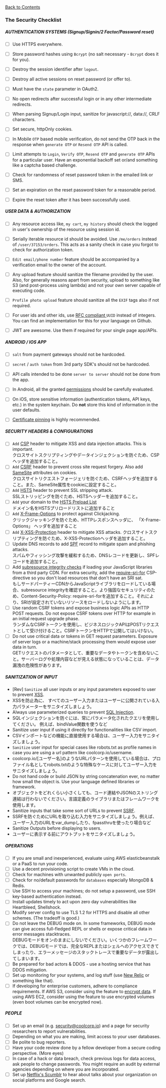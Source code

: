 [Back to Contents](README.md)


### The Security Checklist 

##### AUTHENTICATION SYSTEMS (Signup/Signin/2 Factor/Password reset) 
- [ ] Use HTTPS everywhere.
- [ ] Store password hashes using `Bcrypt` (no salt necessary - `Bcrypt` does it for you).
- [ ] Destroy the session identifier after `logout`.  
- [ ] Destroy all active sessions on reset password (or offer to).  
- [ ] Must have the `state` parameter in OAuth2.
- [ ] No open redirects after successful login or in any other intermediate redirects.
- [ ] When parsing Signup/Login input, sanitize for javascript://, data://, CRLF characters. 
- [ ] Set secure, httpOnly cookies.
- [ ] In Mobile `OTP` based mobile verification, do not send the OTP back in the response when `generate OTP` or `Resend OTP`  API is called.
- [ ] Limit attempts to `Login`, `Verify OTP`, `Resend OTP` and `generate OTP` APIs for a particular user. Have an exponential backoff set or/and something like a captcha based challenge.
- [ ] Check for randomness of reset password token in the emailed link or SMS.
- [ ] Set an expiration on the reset password token for a reasonable period.
- [ ] Expire the reset token after it has been successfully used.


##### USER DATA & AUTHORIZATION
- [ ] Any resource access like, `my cart`, `my history` should check the logged in user's ownership of the resource using session id.
- [ ] Serially iterable resource id should be avoided. Use `/me/orders` instead of `/user/37153/orders`. This acts as a sanity check in case you forgot to check for authorization token. 
- [ ] `Edit email/phone number` feature should be accompanied by a verification email to the owner of the account. 
- [ ] Any upload feature should sanitize the filename provided by the user. Also, for generally reasons apart from security, upload to something like S3 (and post-process using lambda) and not your own server capable of executing code.  
- [ ] `Profile photo upload` feature should sanitize all the `EXIF` tags also if not required.
- [ ] For user ids and other ids, use [RFC compliant ](http://www.ietf.org/rfc/rfc4122.txt) `UUID` instead of integers. You can find an implementation for this for your language on Github.
- [ ] JWT are awesome. Use them if required for your single page app/APIs.


##### ANDROID / IOS APP
- [ ] `salt` from payment gateways should not be hardcoded.
- [ ] `secret` / `auth token` from 3rd party SDK's should not be hardcoded.
- [ ] API calls intended to be done `server to server` should not be done from the app.
- [ ] In Android, all the granted  [permissions](https://developer.android.com/guide/topics/security/permissions.html) should be carefully evaluated.
- [ ] On iOS, store sensitive information (authentication tokens, API keys, etc.) in the system keychain. Do __not__ store this kind of information in the user defaults.
- [ ] [Certificate pinning](https://en.wikipedia.org/wiki/HTTP_Public_Key_Pinning) is highly recommended.


##### SECURITY HEADERS & CONFIGURATIONS
- [ ] `Add` [CSP](https://en.wikipedia.org/wiki/Content_Security_Policy) header to mitigate XSS and data injection attacks. This is important.  
クロスサイトスクリプティングやデータインジェクションを防ぐため、CSPヘッダを追加すること。
- [ ] `Add` [CSRF](https://en.wikipedia.org/wiki/Cross-site_request_forgery) header to prevent cross site request forgery. Also add [SameSite](https://tools.ietf.org/html/draft-ietf-httpbis-cookie-same-site-00) attributes on cookies.  
クロスサイトリクエストフォージェリを防ぐため、CSRFヘッダを追加すること。また、SameSite属性をcookieに設定すること。
- [ ] `Add` [HSTS](https://en.wikipedia.org/wiki/HTTP_Strict_Transport_Security) header to prevent SSL stripping attack.  
SSLストリッピングを防ぐため、HSTSヘッダーを追加すること。
- [ ] `Add` your domain to the [HSTS Preload List](https://hstspreload.org/)  
ドメイン名をHSTSプリロードリストに追加すること
- [ ] `Add` [X-Frame-Options](https://en.wikipedia.org/wiki/Clickjacking#X-Frame-Options) to protect against Clickjacking.  
クリックジャッキングを防ぐため、HTTPレスポンスヘッダに、 「X-Frame-Options」 ヘッダを追加すること
- [ ] `Add` [X-XSS-Protection](https://www.owasp.org/index.php/OWASP_Secure_Headers_Project#X-XSS-Protection) header to mitigate XSS attacks.
クロスサイトスクリプティングを防ぐため、X-XSS-Protectionヘッダを追加すること。
- [ ] Update DNS records to add [SPF](https://en.wikipedia.org/wiki/Sender_Policy_Framework) record to mitigate spam and phishing attacks.  
スパムやフィッシング攻撃を緩和するため、DNSレコードを更新し、SPFレコードを追加すること。
- [ ] Add [subresource integrity checks](https://en.wikipedia.org/wiki/Subresource_Integrity) if loading your JavaScript libraries from a third party CDN. For extra security, add the [require-sri-for](https://w3c.github.io/webappsec-subresource-integrity/#parse-require-sri-for) CSP-directive so you don't load resources that don't have an SRI sat.  
もしサードパーティーCDNからJavaScriptライブラリをロードしている場合、subresource integrityを確認すること。より強固なセキュリティのため、Content-Security-Policy: require-sri-forを追加すること。それにより、SRIが設定されていないリソースをロードしないようにします。
- [ ] Use random CSRF tokens and expose business logic APIs as HTTP POST requests. Do not expose CSRF tokens over HTTP for example in an initial request upgrade phase.  
ランダムなCSRFトークンを使用し、ビジネスロジックAPIはPOSTリクエストとして受け付けること。CSRFトークンをHTTPで公開してはいけない。
- [ ] Do not use critical data or tokens in GET request parameters. Exposure of server logs or a machine/stack processing them would expose user data in turn.  
 GETリクエストのパタメータとして、重要なデータやトークンを含めないこと。サーバーログや処理内容などが見える状態になっていることは、データ漏洩の危険性があります。 
  
##### SANITIZATION OF INPUT
- [Rev] `Sanitize` all user inputs or any input parameters exposed to user to prevent [XSS](https://en.wikipedia.org/wiki/Cross-site_scripting).
- XSSを防止為に、
すべてのユーザー入力またはユーザーに公開されている入力パラメーターをサニタイズしましょう。
- [ ](Sec) Always use parameterized queries to prevent [SQL Injection](https://en.wikipedia.org/wiki/SQL_injection). 
- SQLインジェクションを防ぐには、常にパラメータ化されたクエリを使用してください。
  例えば、bindValue関数を使うなど
- [ ](Rev) Sanitize user input if using it directly for functionalities like CSV import.
- CSVインポートなどの機能に直接使用する場合は、ユーザー入力をサニタイズしましょう。
- [ ](Sec) `Sanitize` user input for special cases like robots.txt as profile names in case you are using a url pattern like coolcorp.io/username. 
- coolcorp.io/[ユーザー名]のようなURLパターンを使用している場合は、プロファイル名としてrobots.txtのような特殊なケースに対してユーザー入力をサニタイズしましょう。
- [ ](Rev) Do not hand code or build JSON by string concatenation ever, no matter how small the object is. Use your language defined libraries or framework.
- オブジェクトをどれくらい小さくしても、コード連結やJSONのストリング連結は行わないでください。言語定義のライブラリまたはフレームワークを使用します。
- [ ](Sec) Sanitize inputs that take some sort of URLs to prevent [SSRF](https://docs.google.com/document/d/1v1TkWZtrhzRLy0bYXBcdLUedXGb9njTNIJXa3u9akHM/edit#heading=h.t4tsk5ixehdd).
- SSRFを防ぐためにURLを取り込む入力をサニタイズしましょう。例えば、ユーザー入力のURLをvar_dumpしたり、fpassthruを使ったり場合など
- [ ](Rev) Sanitize Outputs before displaying to users.
- ユーザーに表示する前にアウトプットをサニタイズしましょう。

##### OPERATIONS
- [ ] If you are small and inexperienced, evaluate using AWS elasticbeanstalk or a PaaS to run your code.
- [ ] Use a decent provisioning script to create VMs in the cloud.
- [ ] Check for machines with unwanted publicly `open ports`.
- [ ] Check for no/default passwords for `databases` especially MongoDB & Redis.
- [ ] Use SSH to access your machines; do not setup a password, use SSH key-based authentication instead.
- [ ] Install updates timely to act upon zero day vulnerabilities like Heartbleed, Shellshock.
- [ ] Modify server config to use TLS 1.2 for HTTPS and disable all other schemes. (The tradeoff is good.)
- [ ] Do not leave the DEBUG mode on. In some frameworks, DEBUG mode can give access full-fledged REPL or shells or expose critical data in error messages stacktraces.  
DEBUGモードをオンのままにしないでください。いくつかのフレームワークでは、DEBUGモードでは、完全なREPLまたはシェルへのアクセスできてしまったり、エラーメッセージのスタックトレースで重要なデータが露出してしまいます。
- [ ] Be prepared for bad actors & DDOS - use a hosting service that has DDOS mitigation.
- [ ] Set up monitoring for your systems, and log stuff (use [New Relic](https://newrelic.com/) or something like that).
- [ ] If developing for enterprise customers, adhere to compliance requirements. If AWS S3, consider using the feature to [encrypt data](http://docs.aws.amazon.com/AmazonS3/latest/dev/UsingServerSideEncryption.html). If using AWS EC2, consider using the feature to use encrypted volumes (even boot volumes can be encrypted now).

##### PEOPLE
- [ ] Set up an email (e.g. security@coolcorp.io) and a page for security researchers to report vulnerabilities.
- [ ] Depending on what you are making, limit access to your user databases.
- [ ] Be polite to bug reporters.
- [ ] Have your code review done by a fellow developer from a secure coding perspective. (More eyes)
- [ ] In case of a hack or data breach, check previous logs for data access, ask people to change passwords. You might require an audit by external agencies depending on where you are incorporated.  
- [ ] Set up [Netflix's Scumblr](https://github.com/Netflix/Scumblr) to hear about talks about your organization on social platforms and Google search.
